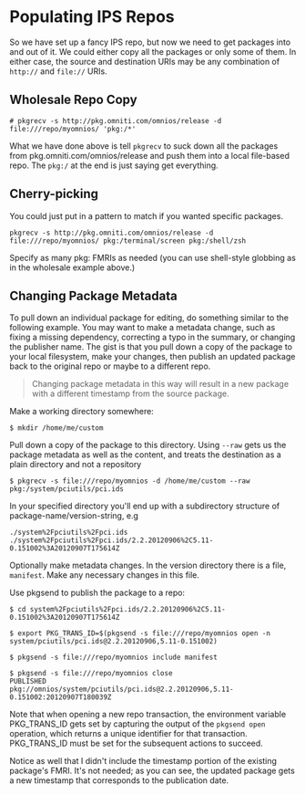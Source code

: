 Populating IPS Repos
====================

So we have set up a fancy IPS repo, but now we need to get packages into
and out of it. We could either copy all the packages or only some of
them. In either case, the source and destination URIs may be any
combination of `http://` and `file://` URIs.

Wholesale Repo Copy
-------------------

```
# pkgrecv -s http://pkg.omniti.com/omnios/release -d file:///repo/myomnios/ 'pkg:/*'
```

What we have done above is tell `pkgrecv` to suck down all the packages
from pkg.omniti.com/omnios/release and push them into a local file-based
repo. The `pkg:/` at the end is just saying get everything.

Cherry-picking
--------------

You could just put in a pattern to match if you wanted specific
packages.

```
pkgrecv -s http://pkg.omniti.com/omnios/release -d file:///repo/myomnios/ pkg:/terminal/screen pkg:/shell/zsh
```

Specify as many pkg: FMRIs as needed (you can use shell-style globbing
as in the wholesale example above.)

Changing Package Metadata
-------------------------

To pull down an individual package for editing, do something similar to
the following example. You may want to make a metadata change, such as
fixing a missing dependency, correcting a typo in the summary, or
changing the publisher name. The gist is that you pull down a copy of
the package to your local filesystem, make your changes, then publish an
updated package back to the original repo or maybe to a different repo.

> Changing package metadata in this way will result in a new package
> with a different timestamp from the source package.

Make a working directory somewhere:

```
$ mkdir /home/me/custom
```

Pull down a copy of the package to this directory.  Using `--raw` gets us the package metadata as well as the content, and treats the destination as a plain directory and not a repository

```
$ pkgrecv -s file:///repo/myomnios -d /home/me/custom --raw pkg:/system/pciutils/pci.ids
```


In your specified directory you'll end up with a subdirectory structure of package-name/version-string, e.g

```
./system%2Fpciutils%2Fpci.ids
./system%2Fpciutils%2Fpci.ids/2.2.20120906%2C5.11-0.151002%3A20120907T175614Z
```

Optionally make metadata changes.  In the version directory there is a file, `manifest`. Make any necessary changes in this file.

Use pkgsend to publish the package to a repo:

```
$ cd system%2Fpciutils%2Fpci.ids/2.2.20120906%2C5.11-0.151002%3A20120907T175614Z

$ export PKG_TRANS_ID=$(pkgsend -s file:///repo/myomnios open -n system/pciutils/pci.ids@2.2.20120906,5.11-0.151002)

$ pkgsend -s file:///repo/myomnios include manifest

$ pkgsend -s file:///repo/myomnios close
PUBLISHED
pkg://omnios/system/pciutils/pci.ids@2.2.20120906,5.11-0.151002:20120907T180039Z
```

Note that when opening a new repo transaction, the environment variable
PKG\_TRANS\_ID gets set by capturing the output of the `pkgsend open`
operation, which returns a unique identifier for that transaction.
PKG\_TRANS\_ID must be set for the subsequent actions to succeed.

Notice as well that I didn't include the timestamp portion of the
existing package's FMRI. It's not needed; as you can see, the updated
package gets a new timestamp that corresponds to the publication date.
